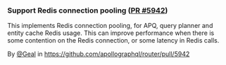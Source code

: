 ### Support Redis connection pooling ([PR #5942](https://github.com/apollographql/router/pull/5942))

This implements Redis connection pooling, for APQ, query planner and entity cache Redis usage. This can improve performance when there is some contention on the Redis connection, or some latency in Redis calls.

By [@Geal](https://github.com/Geal) in https://github.com/apollographql/router/pull/5942